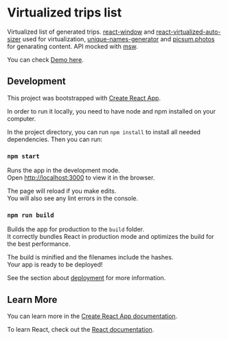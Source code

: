 # Virtualized trips list

Virtualized list of generated trips. [react-window](https://github.com/bvaughn/react-window) and [react-virtualized-auto-sizer](https://github.com/bvaughn/react-virtualized-auto-sizer) used for virtualization, [unique-names-generator](https://github.com/andreasonny83/unique-names-generator) and [picsum.photos](https://picsum.photos/) for genarating content. API mocked with [msw](https://github.com/mswjs/msw).

You can check [Demo here](https://kadlubowski.github.io/virtualized-trips-list/).

## Development

This project was bootstrapped with [Create React App](https://github.com/facebook/create-react-app).

In order to run it locally, you need to have node and npm installed on your computer.

In the project directory, you can run `npm install` to install all needed dependencies. Then you can run:

### `npm start`

Runs the app in the development mode.\
Open [http://localhost:3000](http://localhost:3000) to view it in the browser.

The page will reload if you make edits.\
You will also see any lint errors in the console.

### `npm run build`

Builds the app for production to the `build` folder.\
It correctly bundles React in production mode and optimizes the build for the best performance.

The build is minified and the filenames include the hashes.\
Your app is ready to be deployed!

See the section about [deployment](https://facebook.github.io/create-react-app/docs/deployment) for more information.

## Learn More

You can learn more in the [Create React App documentation](https://facebook.github.io/create-react-app/docs/getting-started).

To learn React, check out the [React documentation](https://reactjs.org/).
